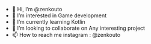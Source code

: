 - 👋 Hi, I’m @zenkouto
- 👀 I’m interested in Game development
- 🌱 I’m currently learning Kotlin
- 💞️ I’m looking to collaborate on Any interesting project
- 📫 How to reach me instagram : @zenkouto

<!---
zenkouto/zenkouto is a ✨ special ✨ repository because its `README.md` (this file) appears on your GitHub profile.
You can click the Preview link to take a look at your changes.
--->
